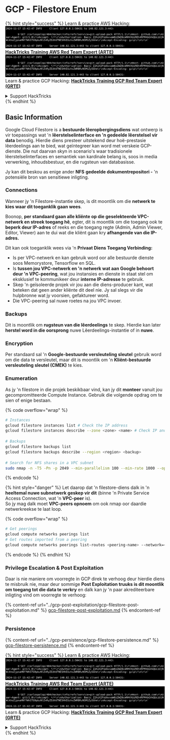 # GCP - Filestore Enum

{% hint style="success" %}
Learn & practice AWS Hacking:<img src="../../../.gitbook/assets/image (1).png" alt="" data-size="line">[**HackTricks Training AWS Red Team Expert (ARTE)**](https://training.hacktricks.xyz/courses/arte)<img src="../../../.gitbook/assets/image (1).png" alt="" data-size="line">\
Learn & practice GCP Hacking: <img src="../../../.gitbook/assets/image (2).png" alt="" data-size="line">[**HackTricks Training GCP Red Team Expert (GRTE)**<img src="../../../.gitbook/assets/image (2).png" alt="" data-size="line">](https://training.hacktricks.xyz/courses/grte)

<details>

<summary>Support HackTricks</summary>

* Check the [**subscription plans**](https://github.com/sponsors/carlospolop)!
* **Join the** 💬 [**Discord group**](https://discord.gg/hRep4RUj7f) or the [**telegram group**](https://t.me/peass) or **follow** us on **Twitter** 🐦 [**@hacktricks\_live**](https://twitter.com/hacktricks\_live)**.**
* **Share hacking tricks by submitting PRs to the** [**HackTricks**](https://github.com/carlospolop/hacktricks) and [**HackTricks Cloud**](https://github.com/carlospolop/hacktricks-cloud) github repos.

</details>
{% endhint %}

## Basic Information

Google Cloud Filestore is a **bestuurde lêeropbergingsdiens** wat ontwerp is vir toepassings wat 'n **lêerstelselinterface en 'n gedeelde lêerstelsel vir data** benodig. Hierdie diens presteer uitstekend deur hoë-prestasie lêerdeelings aan te bied, wat geïntegreer kan word met verskeie GCP-dienste. Die nut daarvan skyn in scenario's waar tradisionele lêerstelselinterfaces en semantiek van kardinale belang is, soos in media verwerking, inhoudsbestuur, en die rugsteun van databasisse.

Jy kan dit beskou as enige ander **NFS** **gedeelde dokumentrepositori -** 'n potensiële bron van sensitiewe inligting.

### Connections

Wanneer jy 'n Filestore-instantie skep, is dit moontlik om die **netwerk te kies waar dit toeganklik gaan wees**.

Boonop, **per standaard gaan alle kliënte op die geselekteerde VPC-netwerk en streek toegang hê**, egter, dit is moontlik om die toegang ook te **beperk deur IP-adres** of reeks en die toegang regte (Admin, Admin Viewer, Editor, Viewer) aan te dui wat die kliënt gaan kry **afhangende van die IP-adres.**

Dit kan ook toeganklik wees via 'n **Privaat Diens Toegang Verbinding:**

* Is per VPC-netwerk en kan gebruik word oor alle bestuurde dienste soos Memorystore, Tensorflow en SQL.
* Is **tussen jou VPC-netwerk en 'n netwerk wat aan Google behoort deur 'n VPC-peering**, wat jou instansies en dienste in staat stel om eksklusief te kommunikeer deur **interne IP-adresse** te gebruik.
* Skep 'n geïsoleerde projek vir jou aan die diens-producer kant, wat beteken dat geen ander kliënte dit deel nie. Jy sal slegs vir die hulpbronne wat jy voorsien, gefaktureer word.
* Die VPC-peering sal nuwe roetes na jou VPC invoer.

### Backups

Dit is moontlik om **rugsteun van die lêerdeelings** te skep. Hierdie kan later **herstel word in die oorsprong** nuwe Lêerdeelings-instantie of in **nuwe**.

### Encryption

Per standaard sal 'n **Google-bestuurde versleuteling sleutel** gebruik word om die data te versleutel, maar dit is moontlik om 'n **Kliënt-bestuurde versleuteling sleutel (CMEK)** te kies.

### Enumeration

As jy 'n filestore in die projek beskikbaar vind, kan jy dit **monteer** vanuit jou gecompromitteerde Compute Instance. Gebruik die volgende opdrag om te sien of enige bestaan. 

{% code overflow="wrap" %}
```bash
# Instances
gcloud filestore instances list # Check the IP address
gcloud filestore instances describe --zone <zone> <name> # Check IP and access restrictions

# Backups
gcloud filestore backups list
gcloud filestore backups describe --region <region> <backup>

# Search for NFS shares in a VPC subnet
sudo nmap -n -T5 -Pn -p 2049 --min-parallelism 100 --min-rate 1000 --open 10.99.160.2/20
```
{% endcode %}

{% hint style="danger" %}
Let daarop dat 'n filestore-diens dalk in 'n **heeltemal nuwe subnetwerk geskep vir dit** (binne 'n Private Service Access Connection, wat 'n **VPC-peer** is).\
So jy mag dalk moet **VPC-peers opnoem** om ook nmap oor daardie netwerkreekse te laat loop.

{% code overflow="wrap" %}
```bash
# Get peerings
gcloud compute networks peerings list
# Get routes imported from a peering
gcloud compute networks peerings list-routes <peering-name> --network=<network-name> --region=<region> --direction=INCOMING
```
{% endcode %}
{% endhint %}

### Privilege Escalation & Post Exploitation

Daar is nie maniere om voorregte in GCP direk te verhoog deur hierdie diens te misbruik nie, maar deur sommige **Post Exploitation truuks is dit moontlik om toegang tot die data te verkry** en dalk kan jy 'n paar akrediteerbare inligting vind om voorregte te verhoog:

{% content-ref url="../gcp-post-exploitation/gcp-filestore-post-exploitation.md" %}
[gcp-filestore-post-exploitation.md](../gcp-post-exploitation/gcp-filestore-post-exploitation.md)
{% endcontent-ref %}

### Persistence

{% content-ref url="../gcp-persistence/gcp-filestore-persistence.md" %}
[gcp-filestore-persistence.md](../gcp-persistence/gcp-filestore-persistence.md)
{% endcontent-ref %}

{% hint style="success" %}
Learn & practice AWS Hacking:<img src="../../../.gitbook/assets/image (1).png" alt="" data-size="line">[**HackTricks Training AWS Red Team Expert (ARTE)**](https://training.hacktricks.xyz/courses/arte)<img src="../../../.gitbook/assets/image (1).png" alt="" data-size="line">\
Learn & practice GCP Hacking: <img src="../../../.gitbook/assets/image (2).png" alt="" data-size="line">[**HackTricks Training GCP Red Team Expert (GRTE)**<img src="../../../.gitbook/assets/image (2).png" alt="" data-size="line">](https://training.hacktricks.xyz/courses/grte)

<details>

<summary>Support HackTricks</summary>

* Check the [**subscription plans**](https://github.com/sponsors/carlospolop)!
* **Join the** 💬 [**Discord group**](https://discord.gg/hRep4RUj7f) or the [**telegram group**](https://t.me/peass) or **follow** us on **Twitter** 🐦 [**@hacktricks\_live**](https://twitter.com/hacktricks\_live)**.**
* **Share hacking tricks by submitting PRs to the** [**HackTricks**](https://github.com/carlospolop/hacktricks) and [**HackTricks Cloud**](https://github.com/carlospolop/hacktricks-cloud) github repos.

</details>
{% endhint %}
